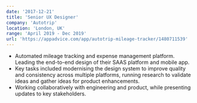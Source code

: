 ```yaml
---
date: '2017-12-21'
title: 'Senior UX Designer'
company: 'Autotrip'
location: 'London, UK'
range: 'April 2019 - Dec 2019'
url: 'https://appadvice.com/app/autotrip-mileage-tracker/1480711539'
---
```


- Automated mileage tracking and expense management platform. Leading the end-to-end design of their SAAS platform and mobile app.
- Key tasks included modernising the design system to improve quality and consistency across multiple platforms, running research to validate ideas and gather ideas for product enhancements.
- Working collaboratively with engineering and product, while presenting updates to key stakeholders.
